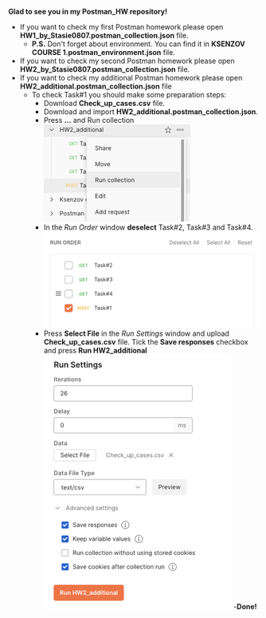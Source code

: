 **Glad to see you in my Postman_HW repository!**  
- If you want to check my first Postman homework please open **HW1_by_Stasie0807.postman_collection.json** file.  
    - **P.S.** Don't forget about environment. You can find it in **KSENZOV COURSE 1.postman_environment.json** file.  
- If you want to check my second Postman homework please open **HW2_by_Stasie0807.postman_collection.json** file.    
- If you want to check my additional Postman homework please open **HW2_additional.postman_collection.json** file  
    - To check Task#1 you should make some preparation steps:  
        - Download **Check_up_cases.csv** file.
        - Download and import **HW2_additional.postman_collection.json**.  
        - Press **...** and Run collection  
         ![image text](https://github.com/an-maximovich0807/Git_media/blob/master/run_collection_scr.png)
        - In the *Run Order* window **deselect** Task#2, Task#3 and Task#4.  
         ![image text](https://github.com/an-maximovich0807/Git_media/blob/master/run_screen_scr.png)   
        - Press **Select File** in the *Run Settings* window and upload **Check_up_cases.csv** file. Tick the **Save responses** checkbox and press **Run HW2_additional**
         ![image text](https://github.com/an-maximovich0807/Git_media/blob/master/run_settings_scr.png)
     -**Done!**
